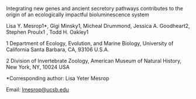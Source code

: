 Integrating new genes and ancient secretory pathways contributes to the origin of an ecologically impactful bioluminescence system

Lisa Y. Mesrop1*, Gigi Minsky1, Micheal Drummond, Jessica A. Goodheart2, Stephen Proulx1 , Todd H. Oakley1 

1 Department of Ecology, Evolution, and Marine Biology, University of California Santa Barbara, CA, 93106 U.S.A.

2 Division of Invertebrate Zoology, American Museum of Natural History, New York, NY, 10024 USA 

*Corresponding author: Lisa Yeter Mesrop

Email: lmesrop@ucsb.edu 

